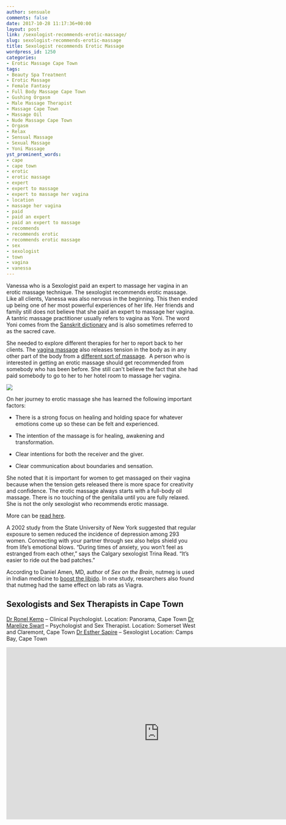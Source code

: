 ```yaml
---
author: sensuale
comments: false
date: 2017-10-28 11:17:36+00:00
layout: post
link: /sexologist-recommends-erotic-massage/
slug: sexologist-recommends-erotic-massage
title: Sexologist recommends Erotic Massage
wordpress_id: 1250
categories:
- Erotic Massage Cape Town
tags:
- Beauty Spa Treatment
- Erotic Massage
- Female Fantasy
- Full Body Massage Cape Town
- Gushing Orgasm
- Male Massage Therapist
- Massage Cape Town
- Massage Oil
- Nude Massage Cape Town
- Orgasm
- Relax
- Sensual Massage
- Sexual Massage
- Yoni Massage
yst_prominent_words:
- cape
- cape town
- erotic
- erotic massage
- expert
- expert to massage
- expert to massage her vagina
- location
- massage her vagina
- paid
- paid an expert
- paid an expert to massage
- recommends
- recommends erotic
- recommends erotic massage
- sex
- sexologist
- town
- vagina
- vanessa
---
```


Vanessa who is a Sexologist paid an expert to massage her vagina in an erotic massage technique. The sexologist recommends erotic massage. Like all clients, Vanessa was also nervous in the beginning. This then ended up being one of her most powerful experiences of her life. Her friends and family still does not believe that she paid an expert to massage her vagina. A tantric massage practitioner usually refers to vagina as Yoni. The word Yoni comes from the [Sanskrit dictionary](https://en.wikipedia.org/wiki/Sanskrit) and is also sometimes referred to as the sacred cave.

She needed to explore different therapies for her to report back to her clients. The [vagina massage](/the-benefits-of-vagina-massage/) also releases tension in the body as in any other part of the body from a [different sort of massage](/different-types-of-massages-to-find-in-cape-town/).  A person who is interested in getting an erotic massage should get recommended from somebody who has been before. She still can't believe the fact that she had paid somebody to go to her to her hotel room to massage her vagina.

![](https://static1.squarespace.com/static/58e747e7f7e0ab2cf8bee9e2/t/58e763b2cd0f6890d1633206/1499838004760/vanessa-muradian-miamuse.jpg?format=500w)

On her journey to erotic massage she has learned the following important factors:




  * There is a strong focus on healing and holding space for whatever emotions come up so these can be felt and experienced.


  * The intention of the massage is for healing, awakening and transformation.


  * Clear intentions for both the receiver and the giver.


  * Clear communication about boundaries and sensation.


She noted that it is important for women to get massaged on their vagina because when the tension gets released there is more space for creativity and confidence. The erotic massage always starts with a full-body oil massage. There is no touching of the genitalia until you are fully relaxed. She is not the only sexologist who recommends erotic massage.

More can be [read here](http://www.news.com.au/lifestyle/relationships/sex/my-yoni-massage-experience-i-paid-an-expert-to-massage-my-vagina/news-story/7a2566cf43fc74bf1ea4f629eb39efee).

A 2002 study from the State University of New York suggested that regular exposure to semen reduced the incidence of depression among 293 women. Connecting with your partner through sex also helps shield you from life’s emotional blows. “During times of anxiety, you won’t feel as estranged from each other,” says the Calgary sexologist Trina Read. “It’s easier to ride out the bad patches.”

According to Daniel Amen, MD, author of _Sex on the Brain_, nutmeg is used in Indian medicine to [boost the libido](/sensual-erotic-massage-to-boost-your-libido/). In one study, researchers also found that nutmeg had the same effect on lab rats as Viagra.


## Sexologists and Sex Therapists in Cape Town


[Dr Ronel Kemp](http://www.ronelkemp.co.za/) – Clinical Psychologist. Location: Panorama, Cape Town
[Dr Marelize Swart](http://www.femalethoughts.com/) – Psychologist and Sex Therapist. Location: Somerset West and Claremont, Cape Town
[Dr Esther Sapire](http://www.samedicalspecialists.co.za/sexologist-esther-sapire-cape-town.php) – Sexologist Location: Camps Bay, Cape Town

<p><iframe title="Cyber Infidelity: The New Seduction | Marlene Wasserman | TEDxCapeTown" width="800" height="450" src="https://www.youtube.com/embed/9FFVT2I5VPo?feature=oembed" frameborder="0" allow="accelerometer; autoplay; encrypted-media; gyroscope; picture-in-picture" allowfullscreen></iframe></p>
